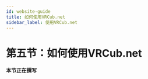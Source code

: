```yaml
---
id: website-guide
title: 如何使用VRCub.net
sidebar_label: 使用VRCub.net
---
```


# 第五节：如何使用VRCub.net

  **本节正在撰写**